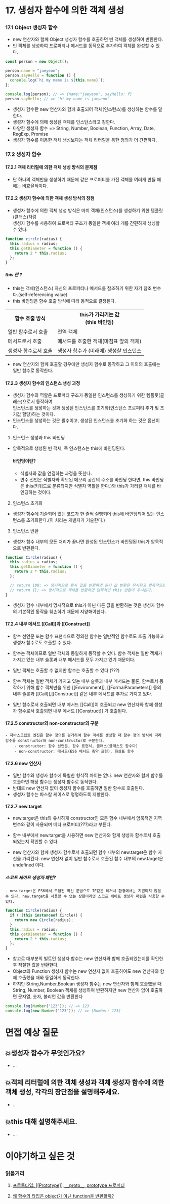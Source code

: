 # 17. 생성자 함수에 의한 객체 생성

### 17.1 Object 생성자 함수

- new 연산자와 함께 Object 생성자 함수를 호출하면 빈 객체를 생성하여 반환한다.
- 빈 객체를 생성하여 프로퍼티나 메서드를 동적으로 추가하여 객체를 완성할 수 있다.

```jsx
const person = new Object();

person.name = "jaeyeon";
person.sayHello = function () {
  console.log(`hi my name is ${this.name}`);
};

console.log(person); // => {name:"jaeyeon", sayHello: f}
person.sayHello; // => "hi my name is jaeyeon"
```

- 생성자 함수란 new 연산자와 함께 호출되어 객체(인스턴스)를 생성하는 함수를 말한다.
- 생성자 함수에 의해 생성된 객체를 인스턴스라고 칭한다.
- 다양한 생성자 함수 => String, Number, Boolean, Function, Array, Date, RegExp, Promise
- 생성자 함수를 이용한 객체 생성보다는 객체 리터럴을 통한 정의가 더 간편하다.

### 17.2 생성자 함수

#### 17.2.1 객체 리터럴에 의한 객체 생성 방식의 문제점

- 단 하나의 객체만을 생성하기 때문에 같은 프로퍼티를 가진 객체를 여러개 만들 때에는 비효율적이다.

#### 17.2.2 생성자 함수에 의한 객체 생성 방식의 장점

- 생성자 함수에 의한 객체 생성 방식은 마치 객체(인스턴스)를 생성하기 위한 템플릿(클래스)처럼
  <br/>생성자 함수를 사용하여 프로퍼티 구조가 동일한 객체 여러 개를 간편하게 생성할 수 있다.

```jsx
function circlr(radius) {
  this.radius = radius;
  this.getDiameter = function () {
    return 2 * this.radius;
  };
}
```

##### this 란 ?

- this는 객체(인스턴스) 자신의 프로퍼티나 메서드를 참조하기 위한 자기 참조 변수다.(self-referencing value)
- this 바인딩은 함수 호출 방식에 따라 동적으로 결정된다.

<table>
    <tr> 
      <th>함수 호출 방식</th> 
      <th>this가 가리키는 값<br/>(this 바인딩)</th> 
    </tr>
    <tr>
      <td>일반 함수로서 호출</td>
      <td> 전역 객체</td>
    </tr>
    <tr>
      <td>메서드로서 호출</td>
      <td>메서드를 호출한 객체(마침표 앞의 객체)</td>
    </tr>
       <tr>
      <td>생성자 함수로서 호출</td>
      <td>생성자 함수가 (미래에) 생성할 인스턴스</td>
    </tr>
</table>

- new 연산자와 함께 호출할 경우에만 생성자 함수로 동작하고 그 이외의 호출에는 일반 함수로 동작한다.

#### 17.2.3 생성자 함수의 인스턴스 생성 과정

- 생성자 함수의 역할은 프로퍼티 구조가 동일한 인스턴스를 생성하기 위한 템플릿(클래스)으로서 동작하여
  <br/>인스턴스를 생성하는 것과 생성된 인스턴스를 초기화(인스턴스 프로퍼티 추가 및 초기값 할당)하는 것이다.
- 인스턴스를 생성하는 것은 필수이고, 생성된 인스턴스를 초기화 하는 것은 옵션이다.

1. 인스턴스 생성과 this 바인딩

- 암묵적으로 생성된 빈 객체, 즉 인스턴스는 this에 바인딩된다.
  #### 바인딩이란?
  - 식별자와 값을 연결하는 과정을 뜻한다.
  - 변수 선언은 식별자와 확보된 메모리 공간의 주소를 바인딩 한다면, this 바인딩은 this(키워드로 분류되지만 식별자 역할을 한다.)와 this가 가리킬 객체를 바인딩하는 것이다.

2. 인스턴스 초기화

- 생성자 함수에 기술되어 있는 코드가 한 줄씩 실행되어 this에 바인딩되어 있는 인스턴스를 초기화한다.(이 처리는 개발자가 기술한다.)

3. 인스턴스 반환

- 생성자 함수 내부의 모든 처리가 끝나면 완성된 인스턴스가 바인딩된 this가 암묵적으로 반환된다.

```jsx
function Circle(radius) {
  this.radius = radius;
  this.getDiameter = function () {
    return 2 * this.radius;
  };

  // return 100; => 명시적으로 원시 값을 반환하면 원시 값 반환은 무시되고 암묵적으로 this가 반환된다.
  // return {}; => 명시적으로 객체를 반환하면 암묵적인 this 반환이 무시된다.
}
```

- 생성자 함수 내부에서 명시적으로 this가 아닌 다른 값을 반환하는 것은 생성자 함수의 기본적인 동작을 훼손하기 때문에 지양해야한다.

#### 17.2.4 내부 메서드 [[Call]]과 [[Construct]]

- 함수 선언문 또는 함수 표현식으로 정의한 함수는 일반적인 함수로도 호출 가능하고 생성자 함수로도 호출할 수 있다.

- 함수는 객체이므로 일반 객체와 동일하게 동작할 수 있다. 함수 객체는 일반 객체가 가지고 있는 내부 슬롯과 내부 메서드를 모두 가지고 있기 때문이다.

- 일반 객체는 호출할 수 없지만 함수는 호출할 수 있다 (???)
- 함수 객체는 일반 객체가 가지고 있는 내부 슬롯과 내부 메서드는 물론, 함수로서 동작하기 위해 함수 객체만을 위한 [[Environment]], [[FormalParameters]] 등의 내부 슬롯과 [[Call]],[[Construct]] 같은 내부 메서드를 추가로 가지고 있다.
- 일반 함수로서 호출되면 내부 메서드 [[Call]]이 호출되고 new 연산자와 함께 생성자 함수로서 호출되면 내부 메서드 [[Construct]] 가 호출된다.

#### 17.2.5 constructor와 non-constructor의 구분

    - 자바스크립트 엔진은 함수 정의를 평가하여 함수 객체를 생성할 때 함수 정의 방식에 따라 함수를 constructor와 non-constructor로 구분한다.
        - constructor: 함수 선언문, 함수 표현식, 클래스(클래스도 함수다)
        - non-constructor: 메서드(ES6 메서드 축약 표현), 화살표 함수

#### 17.2.6 new 연산자

- 일반 함수와 생성자 함수에 특별한 형식적 차이는 없다. new 연산자와 함께 함수를 호출하면 해당 함수는 생성자 함수로 동작한다.
- 반대로 new 연산자 없이 생성자 함수를 호출하면 일반 함수로 호출된다.
- 생성자 함수는 파스칼 케이스로 명명하도록 지향한다.

#### 17.2.7 new.target

- new.target은 this와 유사하게 constructor인 모든 함수 내부에서 암묵적인 지역 변수와 같이 사용되며 메타 프로퍼티(???)라고 부른다.

- 함수 내부에서 new.target을 사용하면 new 연산자와 함게 생성자 함수로서 호출되었는지 확인할 수 있다.

- new 연산자와 함께 생성자 함수로서 호출되면 함수 내부의 new.target은 함수 자신을 가리킨다. new 연산자 없이 일반 함수로서 호출된 함수 내부의 new.target은 undefined 이다.

##### 스코프 세이프 생성자 패턴?

    - new.target은 ES6에서 도입된 최신 문법으로 IE같은 레거시 환경에서는 지원되지 않을 수 있다. new.target을 사용할 수 없는 상황이라면 스코프 세이프 생성자 패턴을 사용할 수 있다.

```jsx
function Circle(radius) {
  if (!(this instanceof Circle)) {
    return new Circle(radius);
  }
  this.radius = radius;
  this.getDiameter = function () {
    return 2 * this.radius;
  };
}
```

- 참고로 대부분의 빌트인 생성자 함수는 new 연산자와 함께 호출되었는지를 확인한 후 적절한 값을 반환한다.
- Object와 Function 생성자 함수는 new 연산자 없이 호출하여도 new 연산자와 함께 호출했을 때와 동일하게 동작한다.
- 하지만 String,Number,Boolean 생성자 함수는 new 연산자와 함께 호출했을 때 String, Number, Boolean 객체를 생성하여 반환하지만 new 연산자 없이 호출하면 문자열, 숫자, 불리언 값을 반환한다

```jsx
console.log(Number("123")); // => 123
console.log(new Number("123")); // => [Number: 123]
```

# 면접 예상 질문

## 💥생성자 함수가 무엇인가요?

- ...

## 💥객체 리터럴에 의한 객체 생성과 객체 생성자 함수에 의한 객체 생성, 각각의 장단점을 설명해주세요.

- ...

## 💥this 대해 설명해주세요.

- ...

# 이야기하고 싶은 것

### 읽을거리

1. <a href="https://www.howdy-mj.me/javascript/prototype-and-proto">
      프로토타입: [[Prototype]], __proto__, prototype 프로퍼티     
   </a>

2. <a href="https://www.howdy-mj.me/javascript/why-does-typeof-function-return-function">왜 함수의 타입은 object가 아닌 function을 반환할까?</a>
